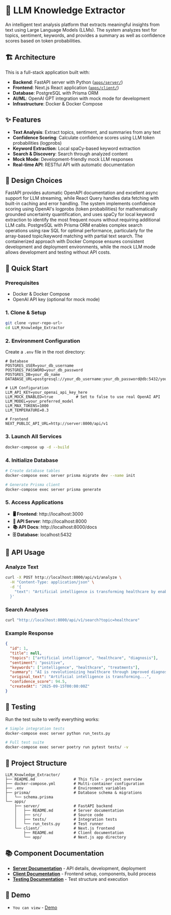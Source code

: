 # 🧠 LLM Knowledge Extractor

An intelligent text analysis platform that extracts meaningful insights from text using Large Language Models (LLMs). The system analyzes text for topics, sentiment, keywords, and provides a summary as well as confidence scores based on token probabilities.

## 🏗️ Architecture

This is a full-stack application built with:

- **Backend**: FastAPI server with Python ([`apps/server/`](./apps/server/README.md))
- **Frontend**: Next.js React application ([`apps/client/`](./apps/client/README.md))
- **Database**: PostgreSQL with Prisma ORM
- **AI/ML**: OpenAI GPT integration with mock mode for development
- **Infrastructure**: Docker & Docker Compose

## ✨ Features

- **Text Analysis**: Extract topics, sentiment, and summaries from any text
- **Confidence Scoring**: Calculate confidence scores using LLM token probabilities (logprobs)
- **Keyword Extraction**: Local spaCy-based keyword extraction
- **Search & Discovery**: Search through analyzed content
- **Mock Mode**: Development-friendly mock LLM responses
- **Real-time API**: RESTful API with automatic documentation

## 🎯 Design Choices

FastAPI provides automatic OpenAPI documentation and excellent async support for LLM streaming, while React Query handles data fetching with built-in caching and error handling. The system implements confidence scoring using OpenAI's logprobs (token probabilities) for mathematically grounded uncertainty quantification, and uses spaCy for local keyword extraction to identify the most frequent nouns without requiring additional LLM calls. PostgreSQL with Prisma ORM enables complex search operations using raw SQL for optimal performance, particularly for the array-based topic/keyword matching with partial text search. The containerized approach with Docker Compose ensures consistent development and deployment environments, while the mock LLM mode allows development and testing without API costs.

## 🚀 Quick Start

### Prerequisites

- Docker & Docker Compose
- OpenAI API key (optional for mock mode)

### 1. Clone & Setup

```bash
git clone <your-repo-url>
cd LLM_Knowledge_Extractor
```

### 2. Environment Configuration

Create a `.env` file in the root directory:

```env
# Database
POSTGRES_USER=your_db_username
POSTGRES_PASSWORD=your_db_password
POSTGRES_DB=your_db_name
DATABASE_URL=postgresql://your_db_username:your_db_password@db:5432/your_db_name

# LLM Configuration
LLM_API_KEY=your_openai_api_key_here
LLM_MOCK_ENABLED=true          # Set to false to use real OpenAI API
LLM_MODEL=your_preferred_model
LLM_MAX_TOKENS=1000
LLM_TEMPERATURE=0.3

# Frontend
NEXT_PUBLIC_API_URL=http://server:8000/api/v1
```

### 3. Launch All Services

```bash
docker-compose up -d --build
```

### 4. Initialize Database

```bash
# Create database tables
docker-compose exec server prisma migrate dev --name init

# Generate Prisma client
docker-compose exec server prisma generate
```

### 5. Access Applications

- **🖥️ Frontend**: http://localhost:3000
- **🚀 API Server**: http://localhost:8000
- **📚 API Docs**: http://localhost:8000/docs
- **🗄️ Database**: localhost:5432

## 📖 API Usage

### Analyze Text

```bash
curl -X POST http://localhost:8000/api/v1/analyze \
  -H "Content-Type: application/json" \
  -d '{
    "text": "Artificial intelligence is transforming healthcare by enabling faster diagnoses and personalized treatments."
  }'
```

### Search Analyses

```bash
curl "http://localhost:8000/api/v1/search?topic=healthcare"
```

### Example Response

```json
{
  "id": 1,
  "title": null,
  "topics": ["artificial intelligence", "healthcare", "diagnosis"],
  "sentiment": "positive",
  "keywords": ["intelligence", "healthcare", "treatments"],
  "summary": "AI is revolutionizing healthcare through improved diagnosis and personalized treatments.",
  "original_text": "Artificial intelligence is transforming...",
  "confidence_score": 94.5,
  "createdAt": "2025-09-15T00:00:00Z"
}
```

## 🧪 Testing

Run the test suite to verify everything works:

```bash
# Simple integration tests
docker-compose exec server python run_tests.py

# Full test suite
docker-compose exec server poetry run pytest tests/ -v
```

## 📁 Project Structure

```
LLM_Knowledge_Extractor/
├── README.md                 # This file - project overview
├── docker-compose.yml        # Multi-container configuration
├── .env                      # Environment variables
├── prisma/                   # Database schema & migrations
│   └── schema.prisma
└── apps/
    ├── server/               # FastAPI backend
    │   ├── README.md         # Server documentation
    │   ├── src/              # Source code
    │   ├── tests/            # Integration tests
    │   └── run_tests.py      # Test runner
    └── client/               # Next.js frontend
        ├── README.md         # Client documentation
        └── app/              # Next.js app directory
```

## 📚 Component Documentation

- **[Server Documentation](./apps/server/README.md)** - API details, development, deployment
- **[Client Documentation](./apps/client/README.md)** - Frontend setup, components, build process
- **[Testing Documentation](./apps/server/tests/README.md)** - Test structure and execution

## 🚀 Demo

- `You can view` - [Demo](https://www.loom.com/share/52466dac0ab84437b6eeb0ade0b8eae6?sid=8bbf84b1-907d-40f7-b384-57c190084bf6)
